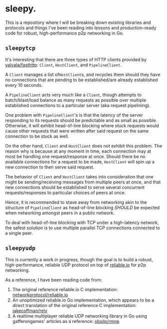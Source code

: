 # sleepy.

This is a repository where I will be breaking down existing libraries and protocols and things I've been reading into lessons and production-ready code for robust, high-performance p2p networking in Go.

## `sleepytcp`

It's interesting that there are three types of HTTP clients provided by [valyala/fasthttp](https://github.com/valyala/fasthttp): `Client`, `HostClient`, and `PipelineClient`.

A `Client` manages a list of`HostClient`s, and recycles them should they have no connections that are pending to be established/are already established every 10 seconds.

A `PipelineClient` acts very much like a `Client`, though attempts to batch/blast/load balance as many requests as possible over multiple established connections to a particular server (aka request pipelining).

One problem with `PipelineClient`'s is that the latency of the server responding to its requests should be predictable and as small as possible. Otherwise, it will exhibit head-of-line blocking where stuck requests would cause other requests that were written after said request on the same connection to be stuck as well.

On the other hand, `Client` and `HostClient` does not exhibit this problem. The reason why is because at any moment in time, each connection may at most be handling one request/response at once. Should there be no available connections for a request to be made, `HostClient` will spin up a new connection to then serve said request.

The behavior of `Client` and `HostClient` takes into consideration that one might be sending/receiving messages from multiple peers at once, and that new connections should be established to serve several concurrent requests/responses to particular choices of peers at once.

Hence, it is recommended to stave away from networking akin to the structure of `PipelineClient` as head-of-line blocking _SHOULD_ be expected when networking amongst peers in a public network.

To deal with head-of-line blocking with TCP under a high-latency network, the safest solution is to use multiple parallel TCP connections connected to a single peer.

## `sleepyudp`

This is currently a work in progress, though the goal is to build a robust, high-performance, reliable UDP protocol on top of [reliable.io](https://gafferongames.com/post/reliable_ordered_messages/) for p2p networking.

As a reference, I have been reading code from:

1. The original reference reliable.io C implementation: [networkprotocol/reliable.io](https://github.com/networkprotocol/reliable.io)
2. An unoptimized reliable.io Go implementation, which appears to be a direct translation of the original reference C implementation: [jakecoffman/rely](https://github.com/jakecoffman/rely)
3. A realtime multiplayer reliable UDP networking library in Go using gafferongames' articles as a reference: [obsilp/rmnp](https://github.com/obsilp/rmnp) 